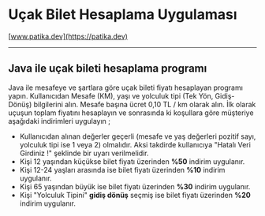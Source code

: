 # Uçak Bilet Hesaplama Uygulaması

[www.patika.dev](https://patika.dev)

---------------------------------------------------------------------------------------------

## Java ile  uçak bileti hesaplama programı 

Java ile mesafeye ve şartlara göre uçak bileti fiyatı hesaplayan programı yapın. Kullanıcıdan Mesafe (KM), yaşı ve yolculuk tipi (Tek Yön, Gidiş-Dönüş) bilgilerini alın. Mesafe başına ücret 0,10 TL / km olarak alın. İlk olarak uçuşun toplam fiyatını hesaplayın ve sonrasında ki koşullara göre müşteriye aşağıdaki indirimleri uygulayın ;

- Kullanıcıdan alınan değerler geçerli (mesafe ve yaş değerleri pozitif sayı, yolculuk tipi ise 1 veya 2) olmalıdır. Aksi takdirde kullanıcıya "Hatalı Veri Girdiniz !" şeklinde bir uyarı verilmelidir.
- Kişi 12 yaşından küçükse bilet fiyatı üzerinden **%50** indirim uygulanır.
- Kişi 12-24 yaşları arasında ise bilet fiyatı üzerinden **%10** indirim uygulanır.
- Kişi 65 yaşından büyük ise bilet fiyatı üzerinden **%30** indirim uygulanır.
- Kişi "Yolculuk Tipini" **gidiş dönüş** seçmiş ise bilet fiyatı üzerinden **%20** indirim uygulanır.
